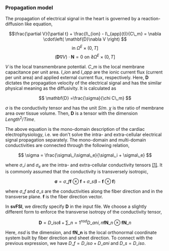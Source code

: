 ### Propagation model

The propagation of electrical signal in the heart is governed by a reaction-diffusion like equation,

$$\frac{\partial V}{\partial t} + \frac{I\_{ion} - I\_{app}(t)}{C\_m}  = \nabla \cdot\left( \mathbf{D}\nabla V \right) $$ 
$$ \mathrm{in~} \Omega^E\times(0,T] \nonumber$$
$$(\mathbf{D}\nabla V) \cdot \mathbf{N}=0 \mathrm{~on~} \partial\Omega^E\times(0,T]$$

$V$ is the local transmembrane potential. $C\_m$ is the local membrane capacitance per unit area. $I\_{ion}$ and $I\_{app}$ are the ionic current flux (current per unit area) and applied external current flux, respectively. Here, $\mathbf{D}$ dictates the propagation velocity of the electrical signal and has the similar physical meaning as the diffusivity. It is calculated as

$$
\mathbf{D} =\frac{\sigma}{\chi C\_m}
$$

$\sigma$ is the conductivity tensor and has the unit $S/m$. $\chi$ is the ratio of membrane area over tissue volume. Then, $\mathbf{D}$ is a tensor with the dimension $Length^2/Time$.

The above equation is the mono-domain description of the cardiac electrophysiology, i.e. we don't solve the intra- and extra-cellular electrical signal propagation separately. The mono-domain and multi-domain conductivities are connected through the following relation,

$$  \sigma = \frac{\sigma\_i\sigma\_e}{\sigma\_i + \sigma\_e} $$

where $\sigma\_i$ and $\sigma_e$ are the intra- and extra-cellular conductivity tensors <a href="#ref-1">[1]</a>. It is commonly assumed that the conductivity is transversely isotropic,

$$ \mathbf{\sigma} = \sigma\_f \mathbf{f}\otimes \mathbf{f} + \sigma\_s (\mathbf{I}-\mathbf{f}\otimes \mathbf{f}) $$

where $\sigma\_f$ and $\sigma\_s$ are the conductivities along the fiber direction and in the transverse plane. $\mathbf{f}$ is the fiber direction vector.

In <strong>svFSI</strong>, we directly specify $\mathbf{D}$ in the input file. We choose a slightly different form to enforce the transverse isotropy of the conductivity tensor,

$$  \mathbf{D} = D\_{iso}\mathbf{I} + \sum\_{n=1}^{nsd}D\_{ani,n}\mathbf{fN}\_n\otimes\mathbf{fN}\_n $$

Here, $nsd$ is the dimension, and $\mathbf{fN\_n}$ is the local orthonormal coordinate system built by fiber direction and sheet direction. To connect with the previous expression, we have $D\_f=D\_{iso}+D\_{ani}$ and $D\_s=D\_{iso}$.